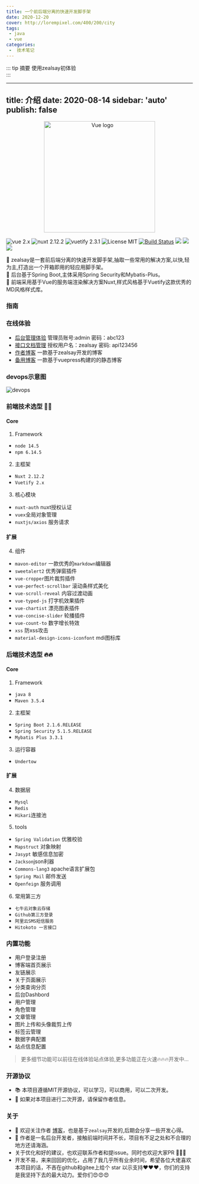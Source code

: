 ```yaml
---
title: 一个前后端分离的快速开发脚手架
date: 2020-12-20
cover: http://lorempixel.com/400/200/city
tags:
 - java
 - vue
categories:
 -  技术笔记
---
```


::: tip 摘要
使用zealsay初体验<br>
:::

<!-- more -->


---
title: 介绍
date: 2020-08-14
sidebar: 'auto'
publish: false
---

<p align="center"><a href="https://vuejs.org" target="_blank" rel="noopener noreferrer"><img width="300" src="https://pan.zealsay.com/2019091615686216710547.png" alt="Vue logo"></a></p>

<p align="center">

 ![vue 2.x](https://img.shields.io/badge/vue-2.x-brightgreen.svg)
 ![nuxt 2.12.2](https://img.shields.io/badge/nuxt-2.12.2-ff69b4.svg)
 ![vuetify 2.3.1](https://img.shields.io/badge/vuetify-2.x-green)
 ![License MIT](https://img.shields.io/badge/license-MIT-green.svg)
 [![Build Status](https://travis-ci.com/GodLikeZeal/zealsay_front.svg?branch=master)](https://travis-ci.com/GodLikeZeal/zealsay_front) 
 [![](https://img.shields.io/docker/stars/zealsay/zealsay_front.svg)](https://hub.docker.com/r/zealsay/zealsay_front 'DockerHub') 
 [![](https://img.shields.io/docker/pulls/zealsay/zealsay_front.svg)](https://hub.docker.com/r/zealsay/zealsay_front 'DockerHub') 
 [![](https://img.shields.io/github/downloads/GodLikeZeal/zealsay_front/total.svg)](https://img.shields.io/github/downloads/GodLikeZeal/zealsay_front/total 'Github')
 
 </p>
 

🚀 zealsay是一套前后端分离的快速开发脚手架,抽取一些常用的解决方案,以快,轻为主,打造出一个开箱即用的轻应用脚手架。  
🍰 后台基于Spring Boot,主体采用Spring Security和Mybatis-Plus。  
🧀 前端采用基于Vue的服务端渲染解决方案Nuxt,样式风格基于Vuetify这款优秀的MD风格样式库。

### 指南

### 在线体验
- [后台管理体验](https://beta.zealsay.com/admin/dashboard) 管理员账号:admin 密码：abc123
- [接口文档管理](https://dev-api.zealsay.com/doc.html) 授权用户名：zealsay 密码: api123456
- [作者博客](https://blog.zealsay.com) 一款基于zealsay开发的博客
- [备用博客](https://www.zealsay.com) 一款基于vuepress构建的的静态博客

### devops示意图
![devops](https://pan.zealsay.com/2020080609191416000000.png "devops")

### 前端技术选型 🎉🎉
####  Core
1. Framework
- `node 14.5`
- `npm 6.14.5`

2. 主框架
- `Nuxt 2.12.2`
- `Vuetify 2.x`

3. 核心模块
- `nuxt-auth` nuxt授权认证 
- `vuex`全局对象管理
- `nuxtjs/axios` 服务请求

#### 扩展
4. 组件
- `mavon-editor` 一款优秀的`markdown`编辑器
- `sweetalert2` 优秀弹窗插件
- `vue-cropper`图片裁剪插件
- `vue-perfect-scrollbar` 滚动条样式美化
- `vue-scroll-reveal` 内容过渡动画
- `vue-typed-js` 打字机效果插件
- `vue-chartist` 漂亮图表插件
- `vue-concise-slider` 轮播插件
- `vue-count-to` 数字增长特效
- `xss` 防xss攻击
- `material-design-icons-iconfont` mdi图标库

### 后端技术选型 🔥🔥
####  Core
1. Framework
- `java 8`
- `Maven 3.5.4`
2. 主框架
- `Spring Boot 2.1.6.RELEASE`
- `Spring Security 5.1.5.RELEASE`
- `Mybatis Plus 3.3.1`
3. 运行容器
- `Undertow`  

#### 扩展
4. 数据层
- `Mysql`
- `Redis`
-  `Hikari`连接池
5. tools
- `Spring Validation` 优雅校验
- `Mapstruct` 对象映射
- `Jasypt` 敏感信息加密
- `Jackson`json利器
- `Commons-lang3` apache语言扩展包
- `Spring Mail` 邮件发送
- `Openfeign` 服务调用
6. 常用第三方
- `七牛云对象云存储`
- `Github第三方登录`
- `阿里云SMS短信服务`
- `Hitokoto 一言接口`

### 内置功能
- 用户登录注册
- 博客端首页展示
- 友链展示
- 关于页面展示
- 分类查询分页
- 后台Dashbord
- 用户管理
- 角色管理
- 文章管理
- 图片上传和头像裁剪上传
- 标签云管理
- 数据字典配置
- 站点信息配置

> 更多细节功能可以前往在线体验站点体验,更多功能正在火速🔥🔥🔥开发中...

### 开源协议
- 📚  本项目遵循MIT开源协议，可以学习，可以商用，可以二次开发。
- 📖  如果对本项目进行二次开源，请保留作者信息。

### 关于
- 🍓 欢迎关注作者 [博客](https://blog.zealsay.com)，也是基于`zealsay`开发的,后期会分享一些开发心得。
- 🍉 作者是一名后台开发者，接触前端时间并不长，项目有不足之处和不合理的地方还请海涵。
- 关于优化和好的建议，也欢迎联系作者和提issue。同时也欢迎大家PR 👏👏👏
 - 开发不易，来来回回的优化，占用了我几乎所有业余时间，希望各位大佬喜欢本项目的话，不吝在github和gitee上给个 star 以示支持❤️❤️❤️，你们的支持是我坚持下去的最大动力。爱你们😍😍😍


